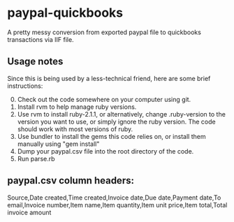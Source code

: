 paypal-quickbooks
=================

A pretty messy conversion from exported paypal file to quickbooks transactions via IIF file.

Usage notes
-----------

Since this is being used by a less-technical friend, here are some brief instructions:

0. Check out the code somewhere on your computer using git.
1. Install rvm to help manage ruby versions.
2. Use rvm to install ruby-2.1.1, or alternatively, change .ruby-version to the version you want to use, or simply ignore the ruby version. The code should work with most versions of ruby.
3. Use bundler to install the gems this code relies on, or install them manually using "gem install"
4. Dump your paypal.csv file into the root directory of the code.
5. Run parse.rb

paypal.csv column headers:
--------------------------

Source,Date created,Time created,Invoice date,Due date,Payment date,To email,Invoice number,Item name,Item quantity,Item unit price,Item total,Total invoice amount

